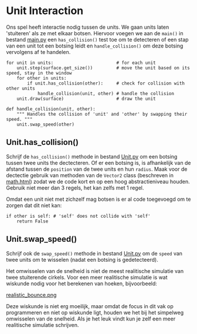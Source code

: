 # Unit Interaction

Ons spel heeft interactie nodig tussen de units. We gaan units laten
'stuiteren' als ze met elkaar botsen. Hiervoor voegen we aan de
`main()` in bestand [main.py](main.py) een `has_collision()` test
toe om te detecteren of een stap van een unit tot een botsing leidt en
`handle_collision()` om deze botsing vervolgens af te handelen.

    for unit in units:                        # for each unit
        unit.step(surface.get_size())         # move the unit based on its speed, stay in the window
        for other in units:
            if unit.has_collision(other):     # check for collision with other units
                handle_collision(unit, other) # handle the collision
        unit.draw(surface)                    # draw the unit
        
    def handle_collision(unit, other):
        """ Handles the collision of 'unit' and 'other' by swapping their speed. """ 
        unit.swap_speed(other)
        
## Unit.has_collision()

Schrijf de `has_collision()` methode in bestand [Unit.py](Unit.py) om
een botsing tussen twee units the dectecteren. Of er een botsing is,
is afhankelijk van de afstand tussen de `position` van de twee units
en hun `radius`. Maak voor de dectectie gebruik van methoden van de
`Vector2` class (beschreven in
[math.html](https://www.pygame.org/docs/ref/math.html)) zodat we de
code kort en op een hoog abstractieniveau houden. Gebruik niet meer
dan 3 regels, het kan zelfs met 1 regel.

Omdat een unit niet met zichzelf mag botsen is er al code toegevoegd
om te zorgen dat dit niet kan:

    if other is self: # 'self' does not collide with 'self'
        return False

## Unit.swap_speed()

Schrijf ook de `swap_speed()` methode in bestand [Unit.py](Unit.py) om
de `speed` van twee units om te wisselen (nadat een botsing is
gedetecteerd).

Het omwisselen van de snelheid is niet de meest realitische simulatie
van twee stuiterende cirkels. Voor een meer realitische simulatie is
wat wiskunde nodig voor het berekenen van hoeken, bijvoorbeeld:

[realistic_bounce.png](realistic_bounce.png)

Deze wiskunde is niet erg moeilijk, maar omdat de focus in dit vak op
programmeren en niet op wiskunde ligt, houden we het bij het simpelweg
omwisselen van de snelheid. Als je het leuk vindt kun je zelf een meer
realitische simulatie schrijven.

